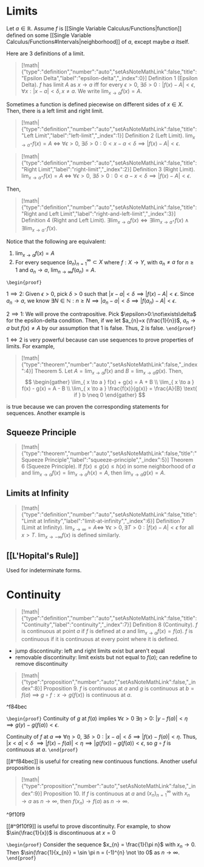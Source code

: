 # Limits

Let $a \in \mathbb{R}$. Assume $f$ is [[Single Variable Calculus/Functions|function]] defined on some [[Single Variable Calculus/Functions#Intervals|neighborhood]] of $a$, except maybe $a$ itself.

Here are 3 definitions of a limit.

> [!math|{"type":"definition","number":"auto","setAsNoteMathLink":false,"title":"Epsilon Delta","label":"epsilon-delta","_index":0}] Definition 1 (Epsilon Delta).
> $f$ has limit $A$ as $x \to a$ iff for every $\epsilon>0$, $\exists \delta>0 : |f(x)-A| < \epsilon$, $\forall x: |x-a| < \delta, x \neq a$. We write $\lim_{ x \to a }f(x)=A$.

Sometimes a function is defined piecewise on different sides of $x \in X$. Then, there is a left limit and right limit. 

> [!math|{"type":"definition","number":"auto","setAsNoteMathLink":false,"title":"Left Limit","label":"left-limit","_index":1}] Definition 2 (Left Limit).
> $\lim_{ x \to a^{+} }f(x)=A$ $\iff$ $\forall\epsilon>0$, $\exists \delta > 0 : 0 < x - a < \delta \implies |f(x)-A|<\epsilon$.

> [!math|{"type":"definition","number":"auto","setAsNoteMathLink":false,"title":"Right Limit","label":"right-limit","_index":2}] Definition 3 (Right Limit).
> $\lim_{ x \to a^{+} }f(x)=A$ $\iff$ $\forall\epsilon>0$, $\exists \delta > 0 : 0 < a-x < \delta \implies |f(x)-A|<\epsilon$.

Then,

> [!math|{"type":"definition","number":"auto","setAsNoteMathLink":false,"title":"Right and Left Limit","label":"right-and-left-limit","_index":3}] Definition 4 (Right and Left Limit).
> $\exists\lim_{ x \to a } f(x) \iff \exists\lim_{ x \to a^{+} }f(x) \land \exists\lim_{ x \to a^{-} }f(x)$.

Notice that the following are equivalent:

1. $\lim_{ x \to a }f(x)=A$
2. For every sequence $(a_{n})_{n=1}^{\infty} \subset X$ where $f: X \to Y$, with $a_{n}\neq a$ for $n\geq 1$ and $a_{n} \to a$, $\lim_{ n \to \infty }f(a_{n})=A$.

`\begin{proof}`

$1 \implies 2$:
Given $\epsilon>0$, pick $\delta>0$ such that $|x - a| <\delta \implies |f(x)-A| < \epsilon$. Since $a_{n} \to a$, we know $\exists N \in \mathbb{N}:n \geq N \implies |a_{n}-a|<\delta \implies |f(a_{n})-A| < \epsilon$.

$2 \implies 1$:
We will prove the contrapositive. Pick $\epsilon>0:\not\exists\delta$ for the epsilon-delta condition. Then, if we let $a_{n}=x (\frac{1}{n})$, $a_{n} \to a$ but $f(x) \neq A$ by our assumption that $1$ is false. Thus, $2$ is false.
`\end{proof}`

$1 \iff 2$ is very powerful because can use sequences to prove properties of limits. For example,

> [!math|{"type":"theorem","number":"auto","setAsNoteMathLink":false,"_index":4}] Theorem 5.
> Let $A=\lim_{ x \to a }f(x)$ and $B=\lim_{ x \to a }g(x)$. Then,
> $$
> \begin{gather}
> \lim_{ x \to a } f(x) + g(x) = A + B \\
> \lim_{ x \to a } f(x) - g(x) = A - B \\
> \lim_{ x \to a } \frac{f(x)}{g(x)} = \frac{A}{B} \text{ if } b \neq 0
> \end{gather}
> $$

is true because we can proven the corresponding statements for sequences. Another example is 

## Squeeze Principle

> [!math|{"type":"theorem","number":"auto","setAsNoteMathLink":false,"title":"Squeeze Principle","label":"squeeze-principle","_index":5}] Theorem 6 (Squeeze Principle).
> If $f(x)\leq g(x)\leq h(x)$ in some neighborhood of $a$ and $\lim_{ x \to a }f(x)=\lim_{ x \to a }h(x)=A$, then $\lim_{ x \to a }g(x)=A$.

## Limits at Infinity

> [!math|{"type":"definition","number":"auto","setAsNoteMathLink":false,"title":"Limit at Infinity","label":"limit-at-infinity","_index":6}] Definition 7 (Limit at Infinity).
> $\lim_{ x \to \infty }=A \iff$ $\forall\epsilon>0, \, \exists T>0: |f(x)-A|<\epsilon$ for all $x>T$. $\lim_{ x \to -\infty }f(x)$ is defined similarly.

## [[L'Hopital's Rule]]

Used for indeterminate forms.

# Continuity

> [!math|{"type":"definition","number":"auto","setAsNoteMathLink":false,"title":"Continuity","label":"continuity","_index":7}] Definition 8 (Continuity).
> $f$ is continuous at point $a$ if $f$ is defined at $a$ and $\lim_{ x \to a }f(x)=f(a)$. $f$ is continuous if it is continuous at every point where it is defined.

- jump discontinuity: left and right limits exist but aren't equal
- removable discontinuity: limit exists but not equal to $f(a)$; can redefine to remove discontinuity

> [!math|{"type":"proposition","number":"auto","setAsNoteMathLink":false,"_index":8}] Proposition 9.
> $f$ is continuous at $a$ and $g$ is continuous at $b = f(a)$ $\implies$ $g\circ f: x \to g(f(x))$ is continuous at $a$.

^f84bec

`\begin{proof}` Continuity of $g$ at $f(a)$ implies $\forall\epsilon>0$ $\exists \eta>0:$ $|y-f(a)|<\eta \implies g(y)-g(f(a)) < \epsilon$. 

Continuity of $f$ at $a$ $\implies$ $\forall \eta>0$, $\exists\delta>0: |x-a|<\delta \implies |f(x)-f(a)| < \eta$. Thus, $|x<a| < \delta$ $\implies |f(x)-f(a)| < \eta \implies |g(f(x)) - g(f(a)) < \epsilon$, so $g\circ f$ is continuous at $a$. 
`\end{proof}`

[[#^f84bec]]  is useful for creating new continuous functions. Another useful proposition is 

> [!math|{"type":"proposition","number":"auto","setAsNoteMathLink":false,"_index":9}] Proposition 10.
> If $f$ is continuous at $a$ and $(x_{n})_{n=1}^{\infty}$ with $x_{n} \to a$ as $n \to \infty$, then $f(x_{n}) \to f(a)$ as $n \to \infty$.

^9f10f9

[[#^9f10f9]] is useful to prove discontinuity. For example, to show $\sin(\frac{1}{x})$ is discontinuous at $x=0$

`\begin{proof}` Consider the sequence $x_{n} = \frac{1}{\pi n}$ with $x_{n} \to 0$. Then $\sin(\frac{1}{x_{n}} = \sin \pi n = (-1)^{n} \not \to 0$ as $n \to \infty$.
`\end{proof}`
